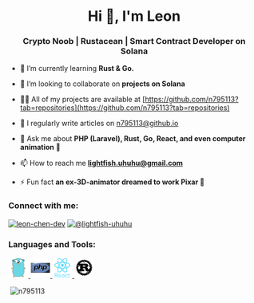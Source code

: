 <h1 align="center">Hi 👋, I'm Leon</h1>
<h3 align="center">Crypto Noob | Rustacean | Smart Contract Developer on Solana</h3>

- 🌱 I’m currently learning **Rust & Go.**

- 👯 I’m looking to collaborate on **projects on Solana**

- 👨‍💻 All of my projects are available at [https://github.com/n795113?tab=repositories](https://github.com/n795113?tab=repositories)

- 📝 I regularly write articles on [n795113@github.io](n795113@github.io)

- 💬 Ask me about **PHP (Laravel), Rust, Go, React, and even computer animation 🤣**

- 📫 How to reach me **lightfish.uhuhu@gmail.com**

- ⚡ Fun fact **an ex-3D-animator dreamed to work Pixar 🦄**

<h3 align="left">Connect with me:</h3>
<p align="left">
<a href="https://linkedin.com/in/leon-chen-dev" target="blank"><img align="center" src="https://raw.githubusercontent.com/rahuldkjain/github-profile-readme-generator/master/src/images/icons/Social/linked-in-alt.svg" alt="leon-chen-dev" height="30" width="40" /></a>
<a href="https://medium.com/@lightfish-uhuhu" target="blank"><img align="center" src="https://raw.githubusercontent.com/rahuldkjain/github-profile-readme-generator/master/src/images/icons/Social/medium.svg" alt="@lightfish-uhuhu" height="30" width="40" /></a>
</p>

<h3 align="left">Languages and Tools:</h3>
<p align="left"> <a href="https://golang.org" target="_blank" rel="noreferrer"> <img src="https://raw.githubusercontent.com/devicons/devicon/master/icons/go/go-original.svg" alt="go" width="40" height="40"/> </a> <a href="https://www.php.net" target="_blank" rel="noreferrer"> <img src="https://raw.githubusercontent.com/devicons/devicon/master/icons/php/php-original.svg" alt="php" width="40" height="40"/> </a> <a href="https://reactjs.org/" target="_blank" rel="noreferrer"> <img src="https://raw.githubusercontent.com/devicons/devicon/master/icons/react/react-original-wordmark.svg" alt="react" width="40" height="40"/> </a> <a href="https://www.rust-lang.org" target="_blank" rel="noreferrer"> <img src="https://raw.githubusercontent.com/devicons/devicon/master/icons/rust/rust-plain.svg" alt="rust" width="40" height="40"/> </a> </p>

<p>&nbsp;<img align="center" src="https://github-readme-stats.vercel.app/api?username=n795113&show_icons=true&locale=en" alt="n795113" /></p>
